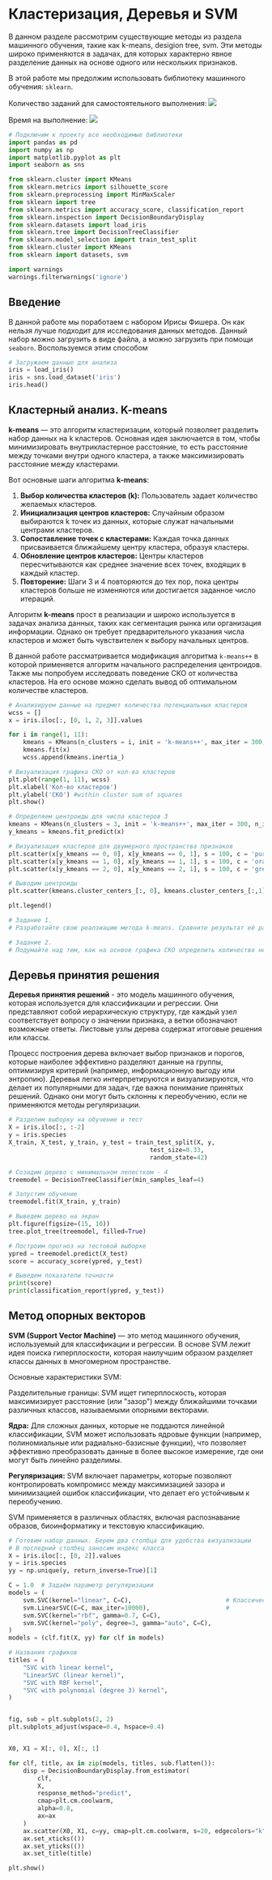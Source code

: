 # Кластеризация, Деревья и SVM

В данном разделе рассмотрим существующие методы из раздела машинного обучения, такие как k-means, desigion tree, svm. Эти методы широко применяются в задачах, для которых характерно явное разделение данных на основе одного или нескольких признаков. 

В этой работе мы предолжим использовать библиотеку машинного обучения: ```sklearn```.

Количество заданий для самостоятельного выполнения: ![](https://img.shields.io/badge/4%20задания-red)

Время на выполнение: ![](https://img.shields.io/badge/90-минут-blue)

``` python
# Подключим к проекту все необходимые библиотеки
import pandas as pd
import numpy as np
import matplotlib.pyplot as plt
import seaborn as sns

from sklearn.cluster import KMeans
from sklearn.metrics import silhouette_score
from sklearn.preprocessing import MinMaxScaler
from sklearn import tree
from sklearn.metrics import accuracy_score, classification_report
from sklearn.inspection import DecisionBoundaryDisplay
from sklearn.datasets import load_iris
from sklearn.tree import DecisionTreeClassifier
from sklearn.model_selection import train_test_split
from sklearn.cluster import KMeans
from sklearn import datasets, svm

import warnings
warnings.filterwarnings('ignore')
```

## Введение
В данной работе мы поработаем с набором Ирисы Фишера. Он как нельзя лучше подходит для исследования данных методов. Данный набор можно загрузить в виде файла, а можно загрузить при помощи ```seaborn```. Воспользуемся этим способом

``` python
# Загружаем данные для анализа
iris = load_iris()
iris = sns.load_dataset('iris')
iris.head()
```

## Кластерный анализ. K-means
**k-means** — это алгоритм кластеризации, который позволяет разделить набор данных на k кластеров. Основная идея заключается в том, чтобы минимизировать внутрикластерное расстояние, то есть расстояние между точками внутри одного кластера, а также максимизировать расстояние между кластерами.

Вот основные шаги алгоритма **k-means**:

1. **Выбор количества кластеров (k):** Пользователь задает количество желаемых кластеров.
2. **Инициализация центров кластеров:** Случайным образом выбираются k точек из данных, которые служат начальными центрами кластеров.
3. **Сопоставление точек с кластерами:** Каждая точка данных присваивается ближайшему центру кластера, образуя кластеры.
4. **Обновление центров кластеров:** Центры кластеров пересчитываются как среднее значение всех точек, входящих в каждый кластер.
5. **Повторение:** Шаги 3 и 4 повторяются до тех пор, пока центры кластеров больше не изменяются или достигается заданное число итераций.

Алгоритм **k-means** прост в реализации и широко используется в задачах анализа данных, таких как сегментация рынка или организация информации. Однако он требует предварительного указания числа кластеров и может быть чувствителен к выбору начальных центров.

В данной работе рассматривается модификация алгоритма ```k-means++``` в которой применяется алгоритм начального распределения центроидов. Также мы попробуем исследовать поведение СКО от количества кластеров. На его основе можно сделать вывод об оптимальном количестве кластеров.

``` python
# Анализируем данные на предмет количества потенциальных кластеров
wcss = []
x = iris.iloc[:, [0, 1, 2, 3]].values

for i in range(1, 11):
    kmeans = KMeans(n_clusters = i, init = 'k-means++', max_iter = 300, n_init = 10, random_state = 0)
    kmeans.fit(x)
    wcss.append(kmeans.inertia_)
```


``` python
# Визуализация графика СКО от кол-ва кластеров
plt.plot(range(1, 11), wcss)
plt.xlabel('Кол-во кластеров')
plt.ylabel('СКО') #within cluster sum of squares
plt.show()
```


``` python
# Определяем центроиды для числа кластеров 3
kmeans = KMeans(n_clusters = 3, init = 'k-means++', max_iter = 300, n_init = 10, random_state = 0)
y_kmeans = kmeans.fit_predict(x)

# Визуализация кластеров для двумерного пространства признаков
plt.scatter(x[y_kmeans == 0, 0], x[y_kmeans == 0, 1], s = 100, c = 'purple', label = 'Iris-setosa')
plt.scatter(x[y_kmeans == 1, 0], x[y_kmeans == 1, 1], s = 100, c = 'orange', label = 'Iris-versicolour')
plt.scatter(x[y_kmeans == 2, 0], x[y_kmeans == 2, 1], s = 100, c = 'green', label = 'Iris-virginica')

# Выводим центроиды
plt.scatter(kmeans.cluster_centers_[:, 0], kmeans.cluster_centers_[:,1], s = 100, c = 'red', label = 'Центроиды')

plt.legend()
```


``` python
# Задание 1.
# Разработайте свою реалзиацию метода k-means. Сравните результат её работы с результатом работы k-means++

# Задание 2.
# Подумайте над тем, как на оснвое графика СКО определить количество необходимых кластеров.
```

## Деревья принятия решения 
**Деревья принятия решений** - это модель машинного обучения, которая используется для классификации и регрессии. Они представляют собой иерархическую структуру, где каждый узел соответствует вопросу о значении признака, а ветки обозначают возможные ответы. Листовые узлы дерева содержат итоговые решения или классы.

Процесс построения дерева включает выбор признаков и порогов, которые наиболее эффективно разделяют данные на группы, оптимизируя критерий (например, информационную выгоду или энтропию). Деревья легко интерпретируются и визуализируются, что делает их популярными для задач, где важна понимание принятых решений. Однако они могут быть склонны к переобучению, если не применяются методы регуляризации.

``` python
# Разделим выборку на обучение и тест
X = iris.iloc[:, :-2]
y = iris.species
X_train, X_test, y_train, y_test = train_test_split(X, y,
                                       test_size=0.33,
                                       random_state=42)

# Созадим дерево с минимальном лепестком - 4
treemodel = DecisionTreeClassifier(min_samples_leaf=4)

# Запустим обучение
treemodel.fit(X_train, y_train)
```


``` python
# Выведем дерево на экран
plt.figure(figsize=(15, 10))
tree.plot_tree(treemodel, filled=True)

# Построим прогноз на тестовой выборке
ypred = treemodel.predict(X_test)
score = accuracy_score(ypred, y_test)

# Выведем показатели точности
print(score)
print(classification_report(ypred, y_test))
```

## Метод опорных векторов
**SVM (Support Vector Machine)** — это метод машинного обучения, используемый для классификации и регрессии. В основе SVM лежит идея поиска гиперплоскости, которая наилучшим образом разделяет классы данных в многомерном пространстве.

Основные характеристики SVM:

Разделительные границы: SVM ищет гиперплоскость, которая максимизирует расстояние (или "зазор") между ближайшими точками различных классов, называемыми опорными векторами.

**Ядра:** Для сложных данных, которые не поддаются линейной классификации, SVM может использовать ядровые функции (например, полиномиальные или радиально-базисные функции), что позволяет эффективно преобразовать данные в более высокое измерение, где они могут быть линейно разделимы.

**Регуляризация:** SVM включает параметры, которые позволяют контролировать компромисс между максимизацией зазора и минимизацией ошибок классификации, что делает его устойчивым к переобучению.

SVM применяется в различных областях, включая распознавание образов, биоинформатику и текстовую классификацию.

``` python
# Готовим набор данных. Берем два столбца для удобства визуализации
# В последний столбец заносим индекс класса
X = iris.iloc[:, [0, 2]].values
y = iris.species
yy = np.unique(y, return_inverse=True)[1]
```

``` python
C = 1.0  # Задаём параметр регуляризации
models = (
    svm.SVC(kernel="linear", C=C),                          # Классическое линейное разделение
    svm.LinearSVC(C=C, max_iter=10000),                     # 
    svm.SVC(kernel="rbf", gamma=0.7, C=C),
    svm.SVC(kernel="poly", degree=3, gamma="auto", C=C),
)
models = (clf.fit(X, yy) for clf in models)
```


``` python
# Названия графиков
titles = (
    "SVC with linear kernel",
    "LinearSVC (linear kernel)",
    "SVC with RBF kernel",
    "SVC with polynomial (degree 3) kernel",
)


fig, sub = plt.subplots(2, 2)
plt.subplots_adjust(wspace=0.4, hspace=0.4)


X0, X1 = X[:, 0], X[:, 1]

for clf, title, ax in zip(models, titles, sub.flatten()):
    disp = DecisionBoundaryDisplay.from_estimator(
        clf,
        X,
        response_method="predict",
        cmap=plt.cm.coolwarm,
        alpha=0.8,
        ax=ax
    )
    ax.scatter(X0, X1, c=yy, cmap=plt.cm.coolwarm, s=20, edgecolors="k")
    ax.set_xticks(())
    ax.set_yticks(())
    ax.set_title(title)

plt.show()
```



